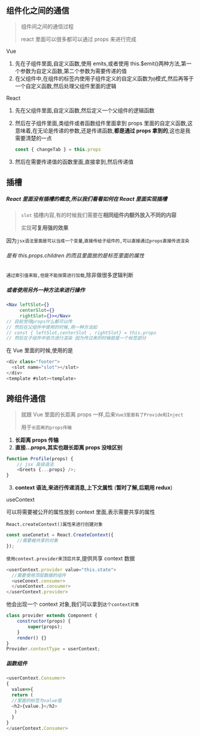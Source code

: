 ## 组件化之间的通信

> 组件间之间的通信过程
>
> react 里面可以很多都可以通过 props 来进行完成

Vue

1. 先在子组件里面,自定义函数,使用 emits,或者使用 this.$emit()两种方法,第一个参数为自定义函数,第二个参数为需要传递的值
2. 在父组件中,在组件的标签内使用子组件定义的自定义函数为`@`模式,然后再等于一个自定义函数,然后处理父组件里面的逻辑

React

1. 先在父组件里面,自定义函数,然后定义一个父组件的逻辑函数

2. 然后在子组件里面,类组件或者函数组件里面拿到 props 里面的自定义函数,这意味着,在无论是传递的参数,还是传递函数,**都是通过 props 拿到的**,这也是我需要清楚的一点

   ```js 
   const { changeTab } = this.props
   ```

3. 然后在需要传递值的函数里面,直接拿到,然后传递值

## 插槽

##### React 里面没有插槽的概念,所以我们看看如何在 React 里面实现插槽

> `slot` 插槽内容,有的时候我们需要在**相同组件内额外放入不同的内容**
>
> 实现**可复用强的效果**

因为`jsx语法里面是可以当成一个变量`,`直接传给子组件的,可以直接通过props直接传进渲染`

###### 是有 this.props.children 的而且里面放的是标签里面的属性

`通过索引值来取,但是不能按需进行加载`,除非做很多逻辑判断

##### 或者使用另外一种方法来进行操作

```jsx
<Nav leftSlot={}
     centerSlot={}
     rightSlot={}></Nav>
// 目前觉得props什么都可以传
// 然后在父组件中使用的时候,用一种方法如
// const { leftSlot,centerSlot , rightSlot} = this.props
// 然后在子组件中依次进行渲染 因为传过来的时候就是一个标签部分
```

在 Vue 里面的时候,使用的是

```js
<div class="footer">
  <slot name="slot"></slot>
</div>
<template #slot><template>
```

## 跨组件通信

> 就跟 Vue 里面的长距离 props 一样,后来`Vue3里面有了Provide和Inject`
>
> 用于`长距离的props传输`

1. **长距离 props 传输**
2. **直接...props,其实也跟长距离 props 没啥区别**

```js
function Profile(props) {
	// jsx 高级语法
	<Greets {...props} />;
}
```

3. **context 语法,来进行传递消息,上下文属性** (**暂时了解,后期用 redux**)

useContext

可以将需要被公开的属性放到 context 里面,表示需要共享的属性

`React.createContext()属性来进行创建对象`

```js
const useConetxt = React.CreateContext({
	//需要被共享的对象
});
```

`使用context.provider来顶层共享`,提供共享 context 数据

```js
<userContext.provider value="this.state">
  //需要使用顶层数据的组件
  <useConext.consumer>
  </useContext.consumer>
</userContext.provider>
```

他会出现一个 context 对象,我们可以拿到`这个context对象`

```js
class provider extends Component {
	constructor(props) {
		super(props);
	}
	render() {}
}
Provider.contextType = userContext;
```

##### 函数组件

```js
<userContext.Consumer>
{
  value=>{
  return (
  //里面的标签为value值
  <h2>{value.}</h2>
   )
  }
}
</userContext.Consumer>
```

